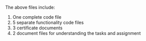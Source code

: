 The above files include:
1. One complete code file
2. 5 separate functionality code files
3. 3 certificate documents
4. 2 document files for understanding the tasks and assignment
